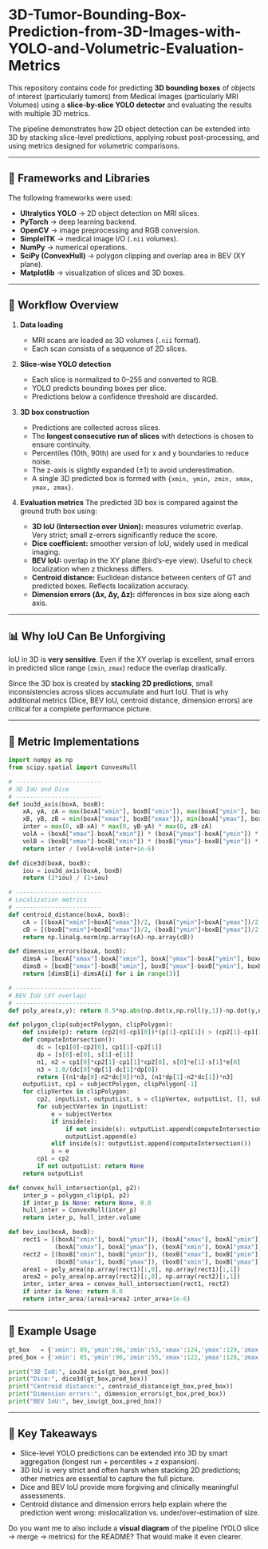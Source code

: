 # 3D-Tumor-Bounding-Box-Prediction-from-3D-Images-with-YOLO-and-Volumetric-Evaluation-Metrics


This repository contains code for predicting **3D bounding boxes** of objects of interest (particularly tumors) from Medical Images (particularly MRI Volumes) using a **slice-by-slice YOLO detector** and evaluating the results with multiple 3D metrics.

The pipeline demonstrates how 2D object detection can be extended into 3D by stacking slice-level predictions, applying robust post-processing, and using metrics designed for volumetric comparisons.

---

## 🚀 Frameworks and Libraries

The following frameworks were used:

* **Ultralytics YOLO** → 2D object detection on MRI slices.
* **PyTorch** → deep learning backend.
* **OpenCV** → image preprocessing and RGB conversion.
* **SimpleITK** → medical image I/O (`.nii` volumes).
* **NumPy** → numerical operations.
* **SciPy (ConvexHull)** → polygon clipping and overlap area in BEV (XY plane).
* **Matplotlib** → visualization of slices and 3D boxes.

---

## 📂 Workflow Overview

1. **Data loading**

   * MRI scans are loaded as 3D volumes (`.nii` format).
   * Each scan consists of a sequence of 2D slices.

2. **Slice-wise YOLO detection**

   * Each slice is normalized to 0–255 and converted to RGB.
   * YOLO predicts bounding boxes per slice.
   * Predictions below a confidence threshold are discarded.

3. **3D box construction**

   * Predictions are collected across slices.
   * The **longest consecutive run of slices** with detections is chosen to ensure continuity.
   * Percentiles (10th, 90th) are used for x and y boundaries to reduce noise.
   * The z-axis is slightly expanded (±1) to avoid underestimation.
   * A single 3D predicted box is formed with `{xmin, ymin, zmin, xmax, ymax, zmax}`.

4. **Evaluation metrics**
   The predicted 3D box is compared against the ground truth box using:

   * **3D IoU (Intersection over Union):** measures volumetric overlap. Very strict; small z-errors significantly reduce the score.
   * **Dice coefficient:** smoother version of IoU, widely used in medical imaging.
   * **BEV IoU:** overlap in the XY plane (bird’s-eye view). Useful to check localization when z thickness differs.
   * **Centroid distance:** Euclidean distance between centers of GT and predicted boxes. Reflects localization accuracy.
   * **Dimension errors (Δx, Δy, Δz):** differences in box size along each axis.

---

## 📊 Why IoU Can Be Unforgiving

IoU in 3D is **very sensitive**. Even if the XY overlap is excellent, small errors in predicted slice range (`zmin`, `zmax`) reduce the overlap drastically.

Since the 3D box is created by **stacking 2D predictions**, small inconsistencies across slices accumulate and hurt IoU.
That is why additional metrics (Dice, BEV IoU, centroid distance, dimension errors) are critical for a complete performance picture.

---

## 🧮 Metric Implementations

```python
import numpy as np
from scipy.spatial import ConvexHull

# ------------------------
# 3D IoU and Dice
# ------------------------
def iou3d_axis(boxA, boxB):
    xA, yA, zA = max(boxA["xmin"], boxB["xmin"]), max(boxA["ymin"], boxB["ymin"]), max(boxA["zmin"], boxB["zmin"])
    xB, yB, zB = min(boxA["xmax"], boxB["xmax"]), min(boxA["ymax"], boxB["ymax"]), min(boxA["zmax"], boxB["zmax"])
    inter = max(0, xB-xA) * max(0, yB-yA) * max(0, zB-zA)
    volA = (boxA["xmax"]-boxA["xmin"]) * (boxA["ymax"]-boxA["ymin"]) * (boxA["zmax"]-boxA["zmin"])
    volB = (boxB["xmax"]-boxB["xmin"]) * (boxB["ymax"]-boxB["ymin"]) * (boxB["zmax"]-boxB["zmin"])
    return inter / (volA+volB-inter+1e-6)

def dice3d(boxA, boxB):
    iou = iou3d_axis(boxA, boxB)
    return (2*iou) / (1+iou)

# ------------------------
# Localization metrics
# ------------------------
def centroid_distance(boxA, boxB):
    cA = [(boxA["xmin"]+boxA["xmax"])/2, (boxA["ymin"]+boxA["ymax"])/2, (boxA["zmin"]+boxA["zmax"])/2]
    cB = [(boxB["xmin"]+boxB["xmax"])/2, (boxB["ymin"]+boxB["ymax"])/2, (boxB["zmin"]+boxB["zmax"])/2]
    return np.linalg.norm(np.array(cA)-np.array(cB))

def dimension_errors(boxA, boxB):
    dimsA = [boxA["xmax"]-boxA["xmin"], boxA["ymax"]-boxA["ymin"], boxA["zmax"]-boxA["zmin"]]
    dimsB = [boxB["xmax"]-boxB["xmin"], boxB["ymax"]-boxB["ymin"], boxB["zmax"]-boxB["zmin"]]
    return [dimsB[i]-dimsA[i] for i in range(3)]

# ------------------------
# BEV IoU (XY overlap)
# ------------------------
def poly_area(x,y): return 0.5*np.abs(np.dot(x,np.roll(y,1))-np.dot(y,np.roll(x,1)))

def polygon_clip(subjectPolygon, clipPolygon):
    def inside(p): return (cp2[0]-cp1[0])*(p[1]-cp1[1]) > (cp2[1]-cp1[1])*(p[0]-cp1[0])
    def computeIntersection():
        dc = [cp1[0]-cp2[0], cp1[1]-cp2[1]]
        dp = [s[0]-e[0], s[1]-e[1]]
        n1, n2 = cp1[0]*cp2[1]-cp1[1]*cp2[0], s[0]*e[1]-s[1]*e[0]
        n3 = 1.0/(dc[0]*dp[1]-dc[1]*dp[0])
        return [(n1*dp[0]-n2*dc[0])*n3, (n1*dp[1]-n2*dc[1])*n3]
    outputList, cp1 = subjectPolygon, clipPolygon[-1]
    for clipVertex in clipPolygon:
        cp2, inputList, outputList, s = clipVertex, outputList, [], subjectPolygon[-1]
        for subjectVertex in inputList:
            e = subjectVertex
            if inside(e):
                if not inside(s): outputList.append(computeIntersection())
                outputList.append(e)
            elif inside(s): outputList.append(computeIntersection())
            s = e
        cp1 = cp2
        if not outputList: return None
    return outputList

def convex_hull_intersection(p1, p2):
    inter_p = polygon_clip(p1, p2)
    if inter_p is None: return None, 0.0
    hull_inter = ConvexHull(inter_p)
    return inter_p, hull_inter.volume

def bev_iou(boxA, boxB):
    rect1 = [(boxA["xmin"], boxA["ymin"]), (boxA["xmax"], boxA["ymin"]),
             (boxA["xmax"], boxA["ymax"]), (boxA["xmin"], boxA["ymax"])]
    rect2 = [(boxB["xmin"], boxB["ymin"]), (boxB["xmax"], boxB["ymin"]),
             (boxB["xmax"], boxB["ymax"]), (boxB["xmin"], boxB["ymax"])]
    area1 = poly_area(np.array(rect1)[:,0], np.array(rect1)[:,1])
    area2 = poly_area(np.array(rect2)[:,0], np.array(rect2)[:,1])
    inter, inter_area = convex_hull_intersection(rect1, rect2)
    if inter is None: return 0.0
    return inter_area/(area1+area2-inter_area+1e-6)
```

---

## 🧪 Example Usage

```python
gt_box   = {'xmin': 89,'ymin':96,'zmin':53,'xmax':124,'ymax':129,'zmax':64}
pred_box = {'xmin': 85,'ymin':96,'zmin':55,'xmax':122,'ymax':128,'zmax':63}

print("3D IoU:", iou3d_axis(gt_box,pred_box))
print("Dice:", dice3d(gt_box,pred_box))
print("Centroid distance:", centroid_distance(gt_box,pred_box))
print("Dimension errors:", dimension_errors(gt_box,pred_box))
print("BEV IoU:", bev_iou(gt_box,pred_box))
```

---

## 📌 Key Takeaways

* Slice-level YOLO predictions can be extended into 3D by smart aggregation (longest run + percentiles + z expansion).
* 3D IoU is very strict and often harsh when stacking 2D predictions; other metrics are essential to capture the full picture.
* Dice and BEV IoU provide more forgiving and clinically meaningful assessments.
* Centroid distance and dimension errors help explain where the prediction went wrong: mislocalization vs. under/over-estimation of size.



Do you want me to also include a **visual diagram** of the pipeline (YOLO slice → merge → metrics) for the README? That would make it even clearer.
